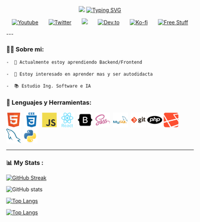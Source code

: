 <div id="header" align="center">
    <img src="https://media.giphy.com/media/zOvBKUUEERdNm/giphy.gif" width="200" >
    <a href="https://git.io/typing-svg"><img src="https://readme-typing-svg.demolab.com?font=Fira+Code&weight=800&size=22&duration=4998&pause=1000&color=2925F7&background=CB218F00&center=true&vCenter=true&width=435&lines=Hola+%F0%9F%91%8B+soy+Adriel+Louis;Un+programador+Full-Stack" alt="Typing SVG" /></a>
    <p align="center">
        <a href="https://www.youtube.com/c/DevProTips"><img width="32px" alt="Youtube" title="Youtube" src="https://i.imgur.com/qiXu7b2.png"/></a>
        &#8287;&#8287;&#8287;&#8287;&#8287;
        <a href="https://twitter.com/DenverCoder1"><img width="32px" alt="Twitter" title="Twitter" src="https://i.imgur.com/OXZM1L6.png"/></a>
        &#8287;&#8287;&#8287;&#8287;&#8287;
        <a href="https://discord.gg/fPrdqh3Zfu" alt="Discord" title="Dev Pro Tips Discord Server"><img width="32px" src="https://i.imgur.com/OViZO8J.png"/></a>
        &#8287;&#8287;&#8287;&#8287;&#8287;
        <a href="https://dev.to/denvercoder1"><img width="32px" alt="Dev.to" title="DenverCoder1 Dev.to" src="https://i.imgur.com/mVm29vK.png"></a>
        &#8287;&#8287;&#8287;&#8287;&#8287;
        <a href="https://ko-fi.com/jlawrence"><img width="32px" alt="Ko-fi" title="Buy me a coffee" src="https://i.imgur.com/PpLeD3K.png"/></a>
        &#8287;&#8287;&#8287;&#8287;&#8287;
        <a href="http://eyl327.mywebcommunity.org/promos/"><img width="32px" alt="Free Stuff" title="Free gifts for you" src="https://i.imgur.com/0uVwkoZ.png"/></a>
      </p>
</div>
---

### 👨‍💻 Sobre mi:

    -  📝 Actualmente estoy aprendiendo Backend/Frontend

    -  📖 Estoy interesado en aprender mas y ser autodidacta

    -  📚 Estudio Ing. Software e IA

<div>
    <div align="left">
        <h3>🔨 Lenguajes y Herramientas:</h3>
        <div>
            <img src="https://github.com/devicons/devicon/blob/master/icons/html5/html5-original.svg" title="HTML5" alt="HTML" width="40" height="40"/>&nbsp;
            <img src="https://github.com/devicons/devicon/blob/master/icons/css3/css3-plain-wordmark.svg"  title="CSS3" alt="CSS" width="40" height="40"/>&nbsp;
            <img src="https://github.com/devicons/devicon/blob/master/icons/javascript/javascript-original.svg" title="JavaScript" alt="JavaScript" width="40" height="40"/>&nbsp;
            <img src="https://github.com/devicons/devicon/blob/master/icons/react/react-original-wordmark.svg" title="React" alt="React" width="40" height="40"/>&nbsp;
            <img src="https://github.com/devicons/devicon/blob/master/icons/bootstrap/bootstrap-plain.svg" title="Bootstrap" alt="Bootstrap" width="40" height="40"/>&nbsp;
            <img src="https://github.com/devicons/devicon/blob/master/icons/sass/sass-original.svg" title="Sass" alt="Sass" width="40" height="40"/>&nbsp;
            <img src="https://github.com/devicons/devicon/blob/master/icons/mysql/mysql-original-wordmark.svg" title="MySQL"  alt="MySQL" width="40" height="40"/>&nbsp;
            <img src="https://github.com/devicons/devicon/blob/master/icons/git/git-original-wordmark.svg" title="Git" **alt="Git" width="40" height="40"/>
            <img src="https://github.com/devicons/devicon/blob/master/icons/php/php-plain.svg" title="Git" **alt="Git" width="40" height="40"/>
            <img src="https://github.com/devicons/devicon/blob/master/icons/laravel/laravel-plain.svg" title="Git" **alt="Git" width="40" height="40"/>
            <img src="https://github.com/devicons/devicon/blob/master/icons/mysql/mysql-plain.svg" title="Git" **alt="Git" width="40" height="40"/>
            <img src="https://github.com/devicons/devicon/blob/master/icons/python/python-original.svg" title="Git" **alt="Git" width="40" height="40"/>
          </div>
    </div>
</div>

---

### 📊 My Stats :

[![GitHub Streak](http://github-readme-streak-stats.herokuapp.com?user=Adriel&theme=dark&hide_border=true&border_radius=5.3&locale=es)](https://git.io/streak-stats)


![GitHub stats](https://github-readme-stats.vercel.app/api?username=Shyper124_icons=true&theme=radical)

[![Top Langs](https://github-readme-stats.vercel.app/api/top-langs/?username=Shyper124=compact)](https://github.com/anuraghazra/github-readme-stats)


[![Top Langs](https://github-readme-stats.vercel.app/api/top-langs/?username=Shyper124=compact)](https://github.com/anuraghazra/github-readme-stats)
